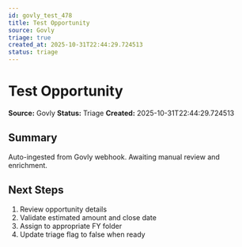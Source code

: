 ```yaml
---
id: govly_test_478
title: Test Opportunity
source: Govly
triage: true
created_at: 2025-10-31T22:44:29.724513
status: triage
---
```


# Test Opportunity

**Source:** Govly
**Status:** Triage
**Created:** 2025-10-31T22:44:29.724513

## Summary

Auto-ingested from Govly webhook. Awaiting manual review and enrichment.

## Next Steps

1. Review opportunity details
2. Validate estimated amount and close date
3. Assign to appropriate FY folder
4. Update triage flag to false when ready
